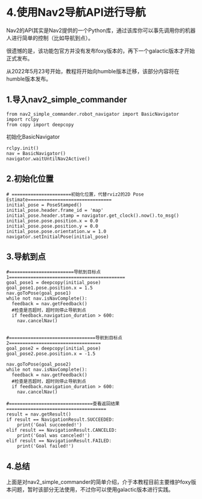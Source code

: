 # 4.使用Nav2导航API进行导航

Nav2的API其实是Nav2提供的一个Python库，通过该库你可以事先调用你的机器人进行简单的控制（比如导航到点）。

很遗憾的是，该功能包官方并没有发布foxy版本的，再下一个galactic版本才开始正式发布。

从2022年5月23号开始，教程将开始向humble版本迁移，该部分内容将在humble版本发布。

## 1.导入nav2_simple_commander

```
from nav2_simple_commander.robot_navigator import BasicNavigator
import rclpy
from copy import deepcopy
```

初始化BasicNavigator

```
rclpy.init()
nav = BasicNavigator()
navigator.waitUntilNav2Active()
```

## 2.初始化位置

```
# ======================初始化位置，代替rviz2的2D Pose Estimate===============================
initial_pose = PoseStamped()
initial_pose.header.frame_id = 'map'
initial_pose.header.stamp = navigator.get_clock().now().to_msg()
initial_pose.pose.position.x = 0.0
initial_pose.pose.position.y = 0.0
initial_pose.pose.orientation.w = 1.0
navigator.setInitialPose(initial_pose)
```

## 3.导航到点

```
#========================导航到目标点1===========================================
goal_pose1 = deepcopy(initial_pose)
goal_pose1.pose.position.x = 1.5
nav.goToPose(goal_pose1)
while not nav.isNavComplete():
  feedback = nav.getFeedback()
  #检查是否超时，超时则停止导航到点   
  if feedback.navigation_duration > 600:
    nav.cancelNav()


#================================导航到目标点2==================================
goal_pose2 = deepcopy(initial_pose)
goal_pose2.pose.position.x = -1.5

nav.goToPose(goal_pose2)
while not nav.isNavComplete():
  feedback = nav.getFeedback()
  #检查是否超时，超时则停止导航到点   
  if feedback.navigation_duration > 600:
    nav.cancelNav()

#===============================查看返回结果=====================================
result = nav.getResult()
if result == NavigationResult.SUCCEEDED:
    print('Goal succeeded!')
elif result == NavigationResult.CANCELED:
    print('Goal was canceled!')
elif result == NavigationResult.FAILED:
    print('Goal failed!')
```



## 4.总结

上面是对nav2_simple_commander的简单介绍，介于本教程目前主要维护foxy版本问题，暂时该部分无法使用，不过你可以使用galactic版本进行实践。
















